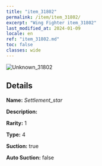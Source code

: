 ```yaml
---
title: "item_31802"
permalink: /item/item_31802/
excerpt: "Wing Fighter item_31802"
last_modified_at: 2024-01-09
locale: en
ref: "item_31802.md"
toc: false
classes: wide
---
```



 ![Unknown_31802](/images/item/Settlement_star_p.png)



## Details

 **Name:** *Settlement_star* 

 **Description:** 

 **Rarity:** 1 

 **Type:** 4 

 **Suction:** true 

 **Auto Suction:** false 


